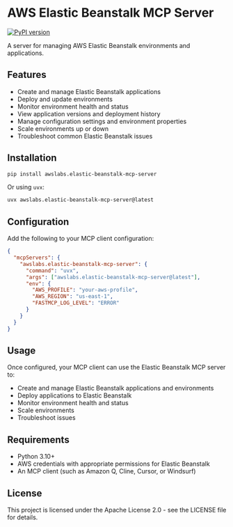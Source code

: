 # AWS Elastic Beanstalk MCP Server

[![PyPI version](https://img.shields.io/pypi/v/awslabs.elastic-beanstalk-mcp-server.svg)](https://pypi.org/project/awslabs.elastic-beanstalk-mcp-server/)

A server for managing AWS Elastic Beanstalk environments and applications.

## Features

- Create and manage Elastic Beanstalk applications
- Deploy and update environments
- Monitor environment health and status
- View application versions and deployment history
- Manage configuration settings and environment properties
- Scale environments up or down
- Troubleshoot common Elastic Beanstalk issues

## Installation

```bash
pip install awslabs.elastic-beanstalk-mcp-server
```

Or using `uvx`:

```bash
uvx awslabs.elastic-beanstalk-mcp-server@latest
```

## Configuration

Add the following to your MCP client configuration:

```json
{
  "mcpServers": {
    "awslabs.elastic-beanstalk-mcp-server": {
      "command": "uvx",
      "args": ["awslabs.elastic-beanstalk-mcp-server@latest"],
      "env": {
        "AWS_PROFILE": "your-aws-profile",
        "AWS_REGION": "us-east-1",
        "FASTMCP_LOG_LEVEL": "ERROR"
      }
    }
  }
}
```

## Usage

Once configured, your MCP client can use the Elastic Beanstalk MCP server to:

- Create and manage Elastic Beanstalk applications and environments
- Deploy applications to Elastic Beanstalk
- Monitor environment health and status
- Scale environments
- Troubleshoot issues

## Requirements

- Python 3.10+
- AWS credentials with appropriate permissions for Elastic Beanstalk
- An MCP client (such as Amazon Q, Cline, Cursor, or Windsurf)

## License

This project is licensed under the Apache License 2.0 - see the LICENSE file for details.